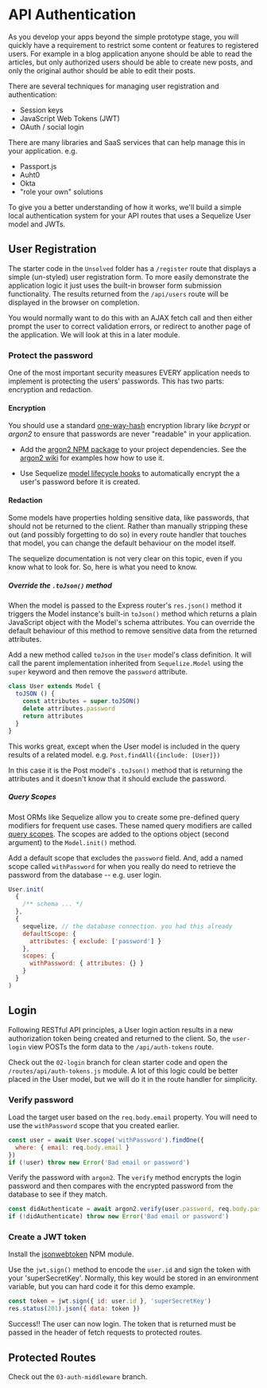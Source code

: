 # API Authentication

As you develop your apps beyond the simple prototype stage, you will quickly have a requirement to restrict some content or features to registered users. For example in a blog application anyone should be able to read the articles, but only authorized users should be able to create new posts, and only the original author should be able to edit their posts.

There are several techniques for managing user registration and authentication:

- Session keys
- JavaScript Web Tokens (JWT)
- OAuth / social login

There are many libraries and SaaS services that can help manage this in your application. e.g.

- Passport.js
- Auht0
- Okta
- "role your own" solutions

To give you a better understanding of how it works, we'll build a simple local authentication system for your API routes that uses a Sequelize User model and JWTs.

## User Registration

The starter code in the `Unsolved` folder has a `/register` route that displays a simple (un-styled) user registration form. To more easily demonstrate the application logic it just uses the built-in browser form submission functionality. The results returned from the `/api/users` route will be displayed in the browser on completion.

You would normally want to do this with an AJAX fetch call and then either prompt the user to correct validation errors, or redirect to another page of the application. We will look at this in a later module.

### Protect the password

One of the most important security measures EVERY application needs to implement is protecting the users' passwords. This has two parts: encryption and redaction.

#### Encryption

You should use a standard [one-way-hash](https://en.wikipedia.org/wiki/Cryptographic_hash_function) encryption library like _bcrypt_ or _argon2_ to ensure that passwords are never "readable" in your application.

- Add the [argon2 NPM package](https://www.npmjs.com/package/argon2) to your project dependencies. See the [argon2 wiki](https://github.com/ranisalt/node-argon2/wiki/Options) for examples how how to use it.

- Use Sequelize [model lifecycle hooks](https://sequelize.org/v5/manual/hooks.html) to automatically encrypt the a user's password before it is created.

#### Redaction

Some models have properties holding sensitive data, like passwords, that should not be returned to the client. Rather than manually stripping these out (and possibly forgetting to do so) in every route handler that touches that model, you can change the default behaviour on the model itself.

The sequelize documentation is not very clear on this topic, even if you know what to look for. So, here is what you need to know.

##### Override the `.toJson()` method

When the model is passed to the Express router's `res.json()` method it triggers the Model instance's built-in `toJson()` method which returns a plain JavaScript object with the Model's schema attributes. You can override the default behaviour of this method to remove sensitive data from the returned attributes.

Add a new method called `toJson` in the `User` model's class definition. It will call the parent implementation inherited from `Sequelize.Model` using the `super` keyword and then remove the `password` attribute.

```js
class User extends Model {
  toJSON () {
    const attributes = super.toJSON()
    delete attributes.password
    return attributes
  }
}
```

This works great, except when the User model is included in the query results of a related model. e.g. `Post.findAll({include: [User]})`

In this case it is the Post model's `.toJson()` method that is returning the attributes and it doesn't know that it should exclude the password.

##### Query Scopes

Most ORMs like Sequelize allow you to create some pre-defined query modifiers for frequent use cases. These named query modifiers are called [query scopes](https://sequelize.org/v5/manual/scopes.html). The scopes are added to the options object (second argument) to the `Model.init()` method.

Add a default scope that excludes the `password` field. And, add a named scope called `withPassword` for when you really do need to retrieve the password from the database -- e.g. user login.

```js
User.init(
  {
    /** schema ... */
  },
  {
    sequelize, // the database connection. you had this already
    defaultScope: {
      attributes: { exclude: ['password'] }
    },
    scopes: {
      withPassword: { attributes: {} }
    }
  }
)
```

## Login

Following RESTful API principles, a User login action results in a new authorization token being created and returned to the client. So, the `user-login` view POSTs the form data to the `/api/auth-tokens` route.

Check out the `02-login` branch for clean starter code and open the `/routes/api/auth-tokens.js` module. A lot of this logic could be better placed in the User model, but we will do it in the route handler for simplicity.

### Verify password

Load the target user based on the `req.body.email` property. You will need to use the `withPassword` scope that you created earlier.

```js
const user = await User.scope('withPassword').findOne({
  where: { email: req.body.email }
})
if (!user) throw new Error('Bad email or password')
```

Verify the password with `argon2`. The `verify` method encrypts the login password and then compares with the encrypted password from the database to see if they match.

```js
const didAuthenticate = await argon2.verify(user.password, req.body.password)
if (!didAuthenticate) throw new Error('Bad email or password')
```

### Create a JWT token

Install the [jsonwebtoken](https://www.npmjs.com/package/jsonwebtoken) NPM module.

Use the `jwt.sign()` method to encode the `user.id` and sign the token with your 'superSecretKey'. Normally, this key would be stored in an environment variable, but you can hard code it for this demo example.

```js
const token = jwt.sign({ id: user.id }, 'superSecretKey')
res.status(201).json({ data: token })
```

Success!! The user can now login. The token that is returned must be passed in the header of fetch requests to protected routes.

## Protected Routes

Check out the `03-auth-middleware` branch.
